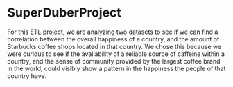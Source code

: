 # SuperDuberProject
For this ETL project, we are analyzing two datasets to see if we can find a correlation between the overall happiness of a country, and the amount of Starbucks coffee shops located in that country. We chose this because we were curious to see if the avaliability of a reliable source of caffeine within a country, and the sense of community provided by the largest coffee brand in the world, could visibly show a pattern in the happiness the people of that country have.

